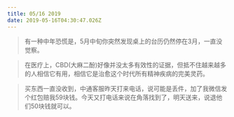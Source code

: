 ```yaml
---
title: 05/16 2019
date: 2019-05-16T04:30:47.026Z
---
```

> 有一种中年恐慌是，5月中旬你突然发现桌上的台历仍然停在3月，一直没觉察。

> 在医疗上，CBD(大麻二酚)好像并没太多有效性的证据，但抵不住越来越多的人相信它有用，相信它是治愈这个时代所有精神疾病的完美灵药。
 
>‪买东西一直没收到，中通客服昨天打来电话，说可能是丢件，加了我微信发个红包赔我59块钱。今天又打电话来说在角落找到了，明天送来，说退他们50块钱就可以。‬
